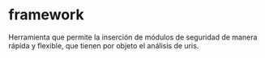 # framework
Herramienta que permite la inserción de módulos de seguridad de manera rápida y flexible, que tienen por objeto el análisis de uris.
